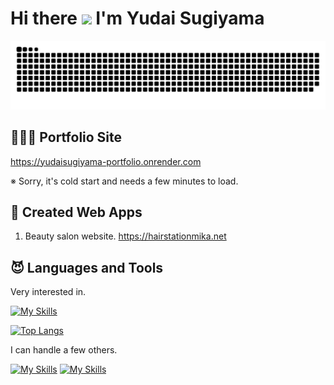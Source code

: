 # Hi there <img width="35" src="https://user-images.githubusercontent.com/50891407/148686885-0fefeb76-4cf6-473a-9e3e-889ce5513450.gif" /> I'm Yudai Sugiyama

<picture>
  <source
    media="(prefers-color-scheme: dark)"
    srcset="
      https://raw.githubusercontent.com/platane/snk/output/github-contribution-grid-snake-dark.svg
    "
  />
  <source
    media="(prefers-color-scheme: light)"
    srcset="
      https://raw.githubusercontent.com/platane/snk/output/github-contribution-grid-snake.svg
    "
  />
  <img
    alt="github contribution grid snake animation"
    src="https://raw.githubusercontent.com/platane/snk/output/github-contribution-grid-snake.svg"
  />
</picture>

## 🧑🏻‍💻 Portfolio Site

https://yudaisugiyama-portfolio.onrender.com

※ Sorry, it's cold start and needs a few minutes to load.

## 👾 Created Web Apps 

1. Beauty salon website. https://hairstationmika.net

## 😈 Languages and Tools

Very interested in.

[![My Skills](https://skillicons.dev/icons?i=python,pytorch,gcp)](https://skillicons.dev)

[![Top Langs](https://github-readme-stats.vercel.app/api/top-langs/?username=yudaisugiyama&layout=pie&theme=dark)](https://github.com/anuraghazra/github-readme-stats)

I can handle a few others.

[![My Skills](https://skillicons.dev/icons?i=fortran,javascript,typescript,c,java,ruby)](https://skillicons.dev)
[![My Skills](https://skillicons.dev/icons?i=tensorflow,django,sqlite,nginx,nodejs,nextjs,express,react,jquery,html,css,figma,bootstrap,wordpress,mysql,rails,aws,dynamodb,gcp,latex,vscode,vim,atom,idea,visualstudio,unity,blender,github,markdown,cmake,git,docker,solidity,heroku,linux,raspberrypi,arduino,discord,processing)](https://skillicons.dev)

